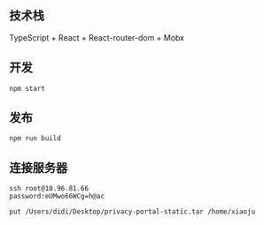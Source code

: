 ## 技术栈

TypeScript + React + React-router-dom + Mobx

## 开发

```
npm start
```

## 发布

```
npm run build
```

## 连接服务器

```
ssh root@10.96.81.66
password:eUMwo66WCg=h@ac

put /Users/didi/Desktop/privacy-portal-static.tar /home/xiaoju
```
